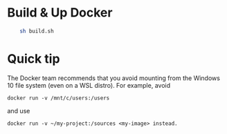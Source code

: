 # Build & Up Docker

```bash
    sh build.sh
```

# Quick tip
The Docker team recommends that you avoid mounting from the Windows 10 file system (even on a WSL distro). For example, avoid 
```
docker run -v /mnt/c/users:/users 
```
and use 
```
docker run -v ~/my-project:/sources <my-image> instead.
```